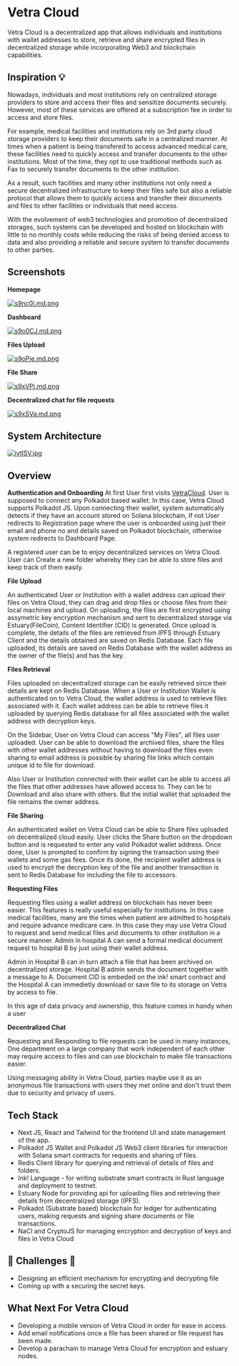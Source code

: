 # Vetra Cloud

Vetra Cloud is a decentralized app that allows individuals and institutions with wallet addresses to store, retrieve and share encrypted files in decentralized storage while incorporating Web3 and blockchain capabilities.

## Inspiration 💡

Nowadays, individuals and most institutions rely on centralized storage providers to store and access their files and sensitize documents securely.
However, most of these services are offered at a subscription fee in order to access and store files.

For example, medical facilities and institutions rely on 3rd party cloud storage providers to keep their documents safe in a centralized manner. At times when a patient is being transfered to access advanced medical care, these facilities need to quickly access and transfer documents to the other institutions. Most of the time, they opt to use traditional methods such as Fax to securely transfer documents to the other institution.

As a result, such facilities and many other institutions not only need a secure decentralized infrastructure to keep their files safe but also a reliable protocol that allows them to quickly access and transfer their documents and files to other facilities or individuals that need access.

With the evolvement of web3 technologies and promotion of decentralized storages, such systems can be developed and hosted on blockchain with little to no monthly costs while reducing the risks of being denied access to data and also providing a reliable and secure system to transfer documents to other parties.

## Screenshots

**Homepage**

[![s9nc0l.md.png](https://iili.io/HOFZ5hu.md.png)](https://iili.io/HOFZ5hu.md.png)

**Dashboard**

[![s9o0CJ.md.png](https://iili.io/HOFZEYB.md.png)](https://iili.io/HOFZEYB.md.png)

**Files Upload**

[![s9oPje.md.png](https://iili.io/HOFZSpt.md.png)](https://iili.io/HOFZSpt.md.png)

**File Share**

[![s9xVPj.md.png](https://iili.io/s9xVPj.md.png)](https://iili.io/s9xVPj.md.png)

**Decentralized chat for file requests**

[![s9xSVa.md.png](https://iili.io/HOFtJGj.md.png)](https://iili.io/HOFtJGj.md.png)

## System Architecture
[![iytlSV.jpg](https://iili.io/HOFtd6x.md.png)](https://iili.io/HOFtd6x.md.png/)


## Overview

**Authentication and Onboarding**
At first User first visits [VetraCloud](https://vetra-2-0.vercel.app). User is supposed to connect any Polkadot based wallet. In this case, Vetra Cloud supports Polkadot JS. Upon connecting their wallet, system automatically detects if they have an account stored on Solana blockchain, If not User redirects to Registration page where the user is onboarded using just their email and phone no and details saved on Polkadot blockchain, otherwise system redirects to Dashboard Page.

A registered user can be to enjoy decentralized services on Vetra Cloud. User can Create a new folder whereby they can be able to store files and keep track of them easily.

**File Upload**

An authenticated User or Institution with a wallet address can upload their files on Vetra Cloud, they can drag and drop files or choose files from their local machines and upload. On uploading, the files are first encrypted using assymetric key encryption mechanism and sent to decentralized storage via Estuary(FileCoin), Content Identifier (CID) is generated. Once upload is complete, the details of the files are retrieved from IPFS through Estuary Client and the details obtained are saved on Redis Database. Each file uploaded, its details are saved on Redis Database with the wallet address as the owner of the file(s) and has the key.

**Files Retrieval**

Files uploaded on decentralized storage can be easily retrieved since their details are kept on Redis Database. When a User or Institution Wallet is authenticated on to Vetra Cloud, the wallet address is used to retrieve files associated with it. Each wallet address can be able to retrieve files it uploaded by querying Redis database for all files associated with the wallet address with decryption keys.

On the Sidebar, User on Vetra Cloud can access "My Files", all files user uploaded. User can be able to download the archived files, share the files with other wallet addresses without having to download the files even sharing to email address is possible by sharing file links which contain unique id to file for download.

Also User or Institution connected with their wallet can be able to access all the files that other addresses have allowed access to. They can be to Download and also share with others. But the initial wallet that uploaded the file remains the owner address. 

**File Sharing**

An authenticated wallet on Vetra Cloud can be able to Share files uploaded on decentralized cloud easily. User clicks the Share button on the dropdown button and is requested to enter any valid Polkadot wallet address. Once done, User is prompted to confirm by signing the transaction using their wallets and some gas fees. Once its done, the recipient wallet address is used to encrypt the decryption key of the file and another transaction is sent to Redis Database for including the file to accessors.


**Requesting Files**

Requesting files using a wallet address on blockchain has never been easier.
This features is really useful especially for institutions. In this case medical facilities, many are the times when patient are admitted to hospitals and require advance medicare care.
In this case they may use Vetra Cloud to request and send medical files and documents to other institution in a secure manner.
Admin in hospital A can send a formal medical document request to hospital B by just using their wallet address.

Admin in Hospital B can in turn attach a file that has been archived on decentralized storage. Hospital B admin sends the document together with a message to A. Document CID is embeded on the ink! smart contract and the Hospital A can immedietly download or save file to its storage on Vetra by access to file.

In this age of data privacy and ownership, this feature comes in handy when a user 

**Decentralized Chat**

Requesting and Responding to file requests can be used in many instances, One department on a large company that work independent of each other may require access to files and can use blockchain to make file transactions easier.

Using messaging ability in Vetra Cloud, parties maybe use it as an anonymous file transactions with users they met online and don't trust them due to security and privacy of users.



## Tech Stack
- Next JS, React and Tailwind for the frontend UI and state management of the app.
- Polkadot JS Wallet and Polkadot JS Web3 client libraries for interaction with Solana smart contracts for requests and sharing of files.
- Redis Client library for querying and retrieval of details of files and folders.
- Ink! Language - for writing substrate smart contracts in Rust language and deployment to testnet.
- Estuary Node for providing api for uploading files and retrieving their details from decentralized storage (IPFS).
- Polkadot (Substrate based) blockchain for ledger for authenticating users, making requests and signing share documents or file transactions.
- NaCl and CryptoJS for managing encryption and decryption of keys and files in Vetra Cloud

## 🚧 Challenges 🚧
- Designing an efficient mechanism for encrypting and decrypting file 
- Coming up with a securing the secret keys.

## What Next For Vetra Cloud
- Developing a mobile version of Vetra Cloud in order for ease in access.
- Add email notifications once a file has been shared or file request has been made.
- Develop a parachain to manage Vetra Cloud for encryption and estuary nodes.
